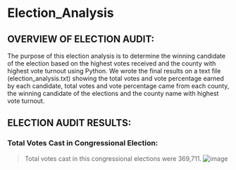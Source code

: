 # Election_Analysis

## OVERVIEW OF ELECTION AUDIT:
The purpose of this election analysis is to determine the winning candidate of the election based on the highest votes received and the county with highest vote turnout using Python. We wrote the final results on a text file (election_analysis.txt) showing the total votes and vote percentage earned by each candidate, total votes and vote percentage came from each county, the winning candidate of the elections and the county name with highest vote turnout.

## ELECTION AUDIT RESULTS:
### Total Votes Cast in Congressional Election:
> Total votes cast in this congressional elections were 369,711.
> ![image](https://user-images.githubusercontent.com/86074187/125487634-b4481a46-b3fe-4e8a-847e-72ab38112aba.png)
